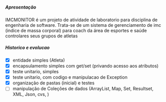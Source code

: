 ##### Apresentação
IMCMONITOR é um projeto de atividade de laboratorio para disciplina de engenharia de software.
Trata-se de um sistema de gerenciamento de imc (indice de massa corporal) para coach da área de esportes e saúde controlares seus grupos de atletas

##### Historico e evolucao
- [x] entidade simples (Atleta)
- [x] encapsulamento simples com get/set (privando acesso aos atributos)
- [x] teste unitario, simples
- [x] teste unitario, com codigo e manipulacao de Exception
- [x] organização de pastas (inicial) e testes
- [ ] manipulação de Coleções de dados (ArrayList, Map, Set, Resultset, XML, Json, cvs, )